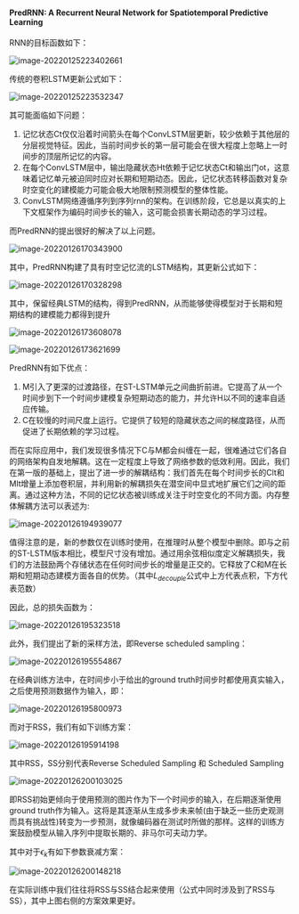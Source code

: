 #### PredRNN: A Recurrent Neural Network for Spatiotemporal Predictive Learning

RNN的目标函数如下：

![image-20220125223402661](C:\Users\dyh20200207\AppData\Roaming\Typora\typora-user-images\image-20220125223402661.png)

传统的卷积LSTM更新公式如下：

![image-20220125223532347](C:\Users\dyh20200207\AppData\Roaming\Typora\typora-user-images\image-20220125223532347.png)

其可能面临如下问题：

1. 记忆状态Ct仅仅沿着时间箭头在每个ConvLSTM层更新，较少依赖于其他层的分层视觉特征。因此，当前时间步长的第一层可能会在很大程度上忽略上一时间步的顶层所记忆的内容。
2. 在每个ConvLSTM层中，输出隐藏状态Ht依赖于记忆状态Ct和输出门ot，这意味着记忆单元被迫同时应对长期和短期动态。因此，记忆状态转移函数对复杂时空变化的建模能力可能会极大地限制预测模型的整体性能。
3. ConvLSTM网络遵循序列到序列rnn的架构。在训练阶段，它总是以真实的上下文框架作为编码时间步长的输入，这可能会损害长期动态的学习过程。

而PredRNN的提出很好的解决了以上问题。

![image-20220126170343900](C:\Users\dyh20200207\AppData\Roaming\Typora\typora-user-images\image-20220126170343900.png)

其中，PredRNN构建了具有时空记忆流的LSTM结构，其更新公式如下：

![image-20220126170328298](C:\Users\dyh20200207\AppData\Roaming\Typora\typora-user-images\image-20220126170328298.png)

其中，保留经典LSTM的结构，得到PredRNN，从而能够使得模型对于长期和短期结构的建模能力都得到提升

![image-20220126173608078](C:\Users\dyh20200207\AppData\Roaming\Typora\typora-user-images\image-20220126173608078.png)

![image-20220126173621699](C:\Users\dyh20200207\AppData\Roaming\Typora\typora-user-images\image-20220126173621699.png)

PredRNN有如下优点：

1. M引入了更深的过渡路径，在ST-LSTM单元之间曲折前进。它提高了从一个时间步到下一个时间步建模复杂短期动态的能力，并允许H以不同的速率自适应传输。
2. C在较慢的时间尺度上运行。它提供了较短的隐藏状态之间的梯度路径，从而促进了长期依赖的学习过程。

而在实际应用中，我们发现很多情况下C与M都会纠缠在一起，很难通过它们各自的网络架构自发地解耦。这在一定程度上导致了网络参数的低效利用。因此，我们在第一版的基础上，提出了进一步的解耦结构：我们首先在每个时间步长的Clt和Mlt增量上添加卷积层，并利用新的解耦损失在潜空间中显式地扩展它们之间的距离。通过这种方法，不同的记忆状态被训练成关注于时空变化的不同方面。内存整体解耦方法可以表述为:

![image-20220126194939077](C:\Users\dyh20200207\AppData\Roaming\Typora\typora-user-images\image-20220126194939077.png)

值得注意的是，新的参数仅在训练时使用，在推理时从整个模型中删除。即与之前的ST-LSTM版本相比，模型尺寸没有增加。通过用余弦相似度定义解耦损失，我们的方法鼓励两个存储状态在任何时间步长的增量是正交的。它释放了C和M在长期和短期动态建模方面各自的优势。（其中$L_{decouple}$公式中上方代表点积，下方代表范数）

因此，总的损失函数为：

![image-20220126195323518](C:\Users\dyh20200207\AppData\Roaming\Typora\typora-user-images\image-20220126195323518.png)

此外，我们提出了新的采样方法，即Reverse scheduled sampling：

![image-20220126195554867](C:\Users\dyh20200207\AppData\Roaming\Typora\typora-user-images\image-20220126195554867.png)

在经典训练方法中，在时间步小于给出的ground truth时间步时都使用真实输入，之后使用预测数据作为输入，即：

![image-20220126195800973](C:\Users\dyh20200207\AppData\Roaming\Typora\typora-user-images\image-20220126195800973.png)

而对于RSS，我们有如下训练方案：

![image-20220126195914198](C:\Users\dyh20200207\AppData\Roaming\Typora\typora-user-images\image-20220126195914198.png)

其中RSS，SS分别代表Reverse Scheduled Sampling 和 Scheduled Sampling

![image-20220126200103025](C:\Users\dyh20200207\AppData\Roaming\Typora\typora-user-images\image-20220126200103025.png)

即RSS初始更倾向于使用预测的图片作为下一个时间步的输入，在后期逐渐使用ground truth作为输入。这将是其逐渐从生成多步未来帧(由于缺乏一些历史观测而具有挑战性)转变为一步预测，就像编码器在测试时所做的那样。这样的训练方案鼓励模型从输入序列中提取长期的、非马尔可夫动力学。

其中对于$\epsilon_k$有如下参数衰减方案：

![image-20220126200148218](C:\Users\dyh20200207\AppData\Roaming\Typora\typora-user-images\image-20220126200148218.png)

在实际训练中我们往往将RSS与SS结合起来使用（公式中同时涉及到了RSS与SS），其中上图右侧的方案效果更好。